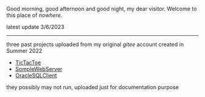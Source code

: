 Good morning, good afternoon and good night, my dear visitor.
Welcome to this place of *nowhere*.

latest update 3/6/2023
________
three past projects uploaded from my original *gitee* account
created in Summer 2022
- [TicTacToe](https://github.com/Ting2004/TicTacToe)
- [SompleWebServer](https://github.com/Ting2004/SimpleWebServer)
- [OracleSQLClient](https://github.com/Ting2004/OracleSQLClient)

they possibly may not run, uploaded just for documentation purpose


<!---
Ting2004/Ting2004 is a ✨ special ✨ repository because its `README.md` (this file) appears on your GitHub profile.
You can click the Preview link to take a look at your changes.
--->

